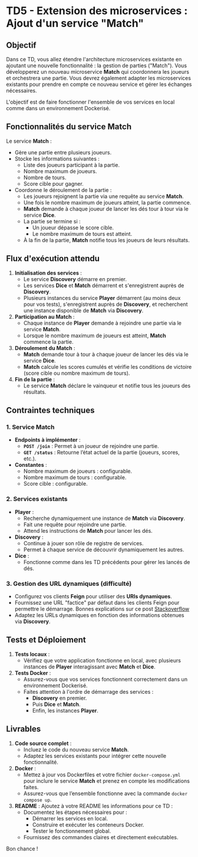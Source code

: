 
# TD5 - Extension des microservices : Ajout d'un service "Match"

## Objectif

Dans ce TD, vous allez étendre l'architecture microservices existante en ajoutant une nouvelle fonctionnalité : la gestion de parties ("Match"). Vous développerez un nouveau microservice **Match** qui coordonnera les joueurs et orchestrera une partie. Vous devrez également adapter les microservices existants pour prendre en compte ce nouveau service et gérer les échanges nécessaires.

L'objectif est de faire fonctionner l'ensemble de vos services en local comme dans un environnement Dockerisé.


## Fonctionnalités du service **Match**

Le service **Match** :
- Gère une partie entre plusieurs joueurs.
- Stocke les informations suivantes :
    - Liste des joueurs participant à la partie.
    - Nombre maximum de joueurs.
    - Nombre de tours.
    - Score cible pour gagner.
- Coordonne le déroulement de la partie :
    - Les joueurs rejoignent la partie via une requête au service **Match**.
    - Une fois le nombre maximum de joueurs atteint, la partie commence.
    - **Match** demande à chaque joueur de lancer les dés tour à tour via le service **Dice**.
    - La partie se termine si :
        - Un joueur dépasse le score cible.
        - Le nombre maximum de tours est atteint.
    - À la fin de la partie, **Match** notifie tous les joueurs de leurs résultats.


## Flux d'exécution attendu

1. **Initialisation des services** :
    - Le service **Discovery** démarre en premier.
    - Les services **Dice** et **Match** démarrent et s'enregistrent auprès de **Discovery**.
    - Plusieurs instances du service **Player** démarrent (au moins deux pour vos tests), s'enregistrent auprès de **Discovery**, et recherchent une instance disponible de **Match** via **Discovery**.
2. **Participation au Match** :
    - Chaque instance de **Player** demande à rejoindre une partie via le service **Match**.
    - Lorsque le nombre maximum de joueurs est atteint, **Match** commence la partie.
3. **Déroulement du Match** :
    - **Match** demande tour à tour à chaque joueur de lancer les dés via le service **Dice**.
    - **Match** calcule les scores cumulés et vérifie les conditions de victoire (score cible ou nombre maximum de tours).
4. **Fin de la partie** :
    - Le service **Match** déclare le vainqueur et notifie tous les joueurs des résultats.


## Contraintes techniques

### 1. Service **Match**
- **Endpoints à implémenter** :
    - **`POST /join`** : Permet à un joueur de rejoindre une partie.
    - **`GET /status`** : Retourne l’état actuel de la partie (joueurs, scores, etc.).
- **Constantes** :
    - Nombre maximum de joueurs : configurable.
    - Nombre maximum de tours : configurable.
    - Score cible : configurable.

### 2. Services existants
- **Player** :
    - Recherche dynamiquement une instance de **Match** via **Discovery**.
    - Fait une requête pour rejoindre une partie.
    - Attend les instructions de **Match** pour lancer les dés.
- **Discovery** :
    - Continue à jouer son rôle de registre de services.
    - Permet à chaque service de découvrir dynamiquement les autres.
- **Dice** :
    - Fonctionne comme dans les TD précédents pour gérer les lancés de dés.

### 3. Gestion des URL dynamiques (difficulté)
- Configurez vos clients **Feign** pour utiliser des **URIs dynamiques**.
- Fournissez une URL "factice" par défaut dans les clients Feign pour permettre le démarrage. Bonnes explications sur ce post [Stackoverflow](https://stackoverflow.com/a/53504287)
- Adaptez les URLs dynamiques en fonction des informations obtenues via **Discovery**.


## Tests et Déploiement

1. **Tests locaux** :
    - Vérifiez que votre application fonctionne en local, avec plusieurs instances de **Player** interagissant avec **Match** et **Dice**.
2. **Tests Docker** :
    - Assurez-vous que vos services fonctionnent correctement dans un environnement Dockerisé.
    - Faites attention à l'ordre de démarrage des services :
        - **Discovery** en premier.
        - Puis **Dice** et **Match**.
        - Enfin, les instances **Player**.


## Livrables

1. **Code source complet** :
    - Incluez le code du nouveau service **Match**.
    - Adaptez les services existants pour intégrer cette nouvelle fonctionnalité.
2. **Docker** :
    - Mettez à jour vos Dockerfiles et votre fichier `docker-compose.yml` pour inclure le service **Match** et prenez en compte les modifications faites.
    - Assurez-vous que l’ensemble fonctionne avec la commande `docker compose up`.
3. **README** : Ajoutez à votre README les informations pour ce TD :
    - Documentez les étapes nécessaires pour :
        - Démarrer les services en local.
        - Construire et exécuter les conteneurs Docker.
        - Tester le fonctionnement global.
    - Fournissez des commandes claires et directement exécutables.

Bon chance !